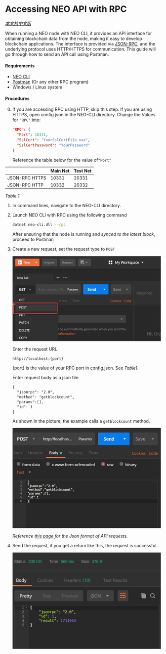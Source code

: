 # Accessing NEO API with RPC
*[本文档中文版](Using%20RPC%20to%20Call%20NEO%20API.md)*

When running a NEO node with NEO CLI, it provides an API interface for obtaining blockchain data from the node, making it easy to develop blockchain applications. The interface is provided via [JSON-RPC](http://wiki.geekdream.com/Specification/json-rpc_2.0.html), and the underlying protocol uses HTTP/HTTPS for communication. This guide will go through how to send an API call using Postman. 

#### Requirements

- [NEO CLI](https://github.com/neo-project/neo-cli/releases)
- [Postman](https://www.getpostman.com/apps) (Or any other RPC program)
- Windows / Linux system

#### Procedures

0. If you are accessing RPC using HTTP, skip this step. If you are using HTTPS, open config.json in the NEO-CLI directory. Change the Values for `"RPC"` into: 

      ```json
      "RPC": {
        "Port": 10331,
        "SslCert": "YourSslCertFile.xxx",
        "SslCertPassword": "YourPassword"
      }
      ```


   Reference the table below for the value of`"Port"` 

|                | Main Net | Test Net |
| -------------- | -------- | -------- |
| JSON-RPC HTTPS | 10331    | 20331    |
| JSON-RPC HTTP  | 10332    | 20332    |

   *Table 1*



1. In command lines, navigate to the NEO-CLI directory.

2. Launch NEO CLI with RPC using the following command

   ```bash
   dotnet neo-cli.dll --rpc
   ```
   After ensuring that the node is running and *synced to the latest block*, proceed to Postman

3. Create a new request, set the request type to `POST`

   ![img](img/postman1.png)

   Enter the request URL

   ```
   http://localhost:{port}
   ```

   {port} is the value of your RPC port in config.json. See *Table1*. 

   Enter request body as a json file: 

   ```
   {
     "jsonrpc": "2.0",
     "method": "getblockcount",
     "params":[],
     "id": 1
   }
   ```

   As shown in the picture, the example calls a `getblockcount` method. 

   ![img](img/Postman2.png)

   *Reference [this page](http://docs.neo.org/en-us/node/cli/apigen.html) for the Json format of API requests.*

4. Send the request, if you get a return like this, the request is successful. 

   ![img](img/Postman3.png)
